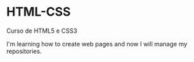 # HTML-CSS
 Curso de HTML5 e CSS3

 I'm learning how to create web pages and now I will manage my repositories.

